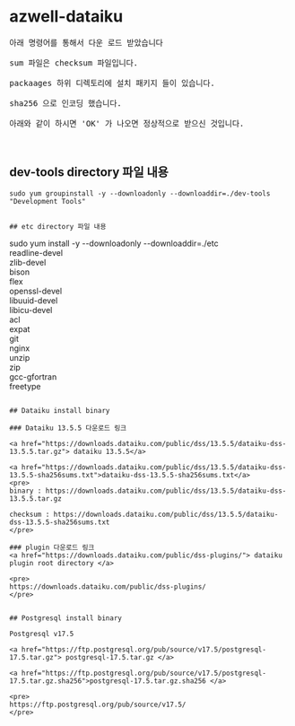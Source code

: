# azwell-dataiku


<pre>
아래 명령어를 통해서 다운 로드 받았습니다

sum 파일은 checksum 파일입니다.
  
packaages 하위 디렉토리에 설치 패키지 들이 있습니다.

sha256 으로 인코딩 했습니다.
 
아래와 같이 하시면 'OK' 가 나오면 정상적으로 받으신 것입니다.


</pre>

## dev-tools directory 파일 내용

```
sudo yum groupinstall -y --downloadonly --downloaddir=./dev-tools  "Development Tools"
```

```

## etc directory 파일 내용

```
sudo yum install -y --downloadonly --downloaddir=./etc \
 readline-devel \
 zlib-devel \
 bison \
 flex \
 openssl-devel \
 libuuid-devel \
 libicu-devel \
 acl \
 expat \
 git \
 nginx \
 unzip \
 zip \
 gcc-gfortran \
 freetype
 ```

## Dataiku install binary

### Dataiku 13.5.5 다운로드 링크

<a href="https://downloads.dataiku.com/public/dss/13.5.5/dataiku-dss-13.5.5.tar.gz"> dataiku 13.5.5</a>

<a href="https://downloads.dataiku.com/public/dss/13.5.5/dataiku-dss-13.5.5-sha256sums.txt">dataiku-dss-13.5.5-sha256sums.txt</a>
<pre>
binary : https://downloads.dataiku.com/public/dss/13.5.5/dataiku-dss-13.5.5.tar.gz

checksum : https://downloads.dataiku.com/public/dss/13.5.5/dataiku-dss-13.5.5-sha256sums.txt
</pre>

### plugin 다운로드 링크
<a href="https://downloads.dataiku.com/public/dss-plugins/"> dataiku plugin root directory </a>

<pre>
https://downloads.dataiku.com/public/dss-plugins/
</pre>


## Postgresql install binary

Postgresql v17.5

<a href="https://ftp.postgresql.org/pub/source/v17.5/postgresql-17.5.tar.gz"> postgresql-17.5.tar.gz </a>

<a href="https://ftp.postgresql.org/pub/source/v17.5/postgresql-17.5.tar.gz.sha256">postgresql-17.5.tar.gz.sha256 </a>

<pre>
https://ftp.postgresql.org/pub/source/v17.5/
</pre>



